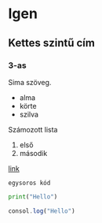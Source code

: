 # Igen
## Kettes szintű cím
### 3-as


Sima szöveg.

- alma
- körte
- szilva

Számozott lista
1. első
2. második

[link](http://acsjszki.hu)

`egysoros kód`

```python
print("Hello")
```

```javascript
consol.log("Hello")
```

